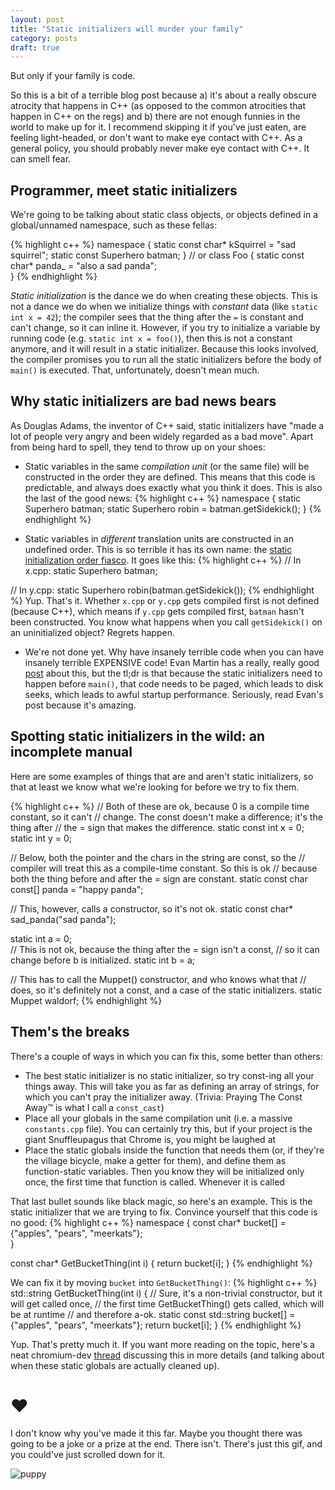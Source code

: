 ```yaml
---
layout: post
title: "Static initializers will murder your family"
category: posts
draft: true
---
```

But only if your family is code.

So this is a bit of a terrible blog post because a) it's about a really obscure atrocity that happens in C++ (as opposed to the common atrocities that happen in C++ on the regs) and b) there are not enough funnies in the world to make up for it. I recommend skipping it if you've just eaten, are feeling light-headed, or don't want to make eye contact with C++. As a general policy, you should probably never make eye contact with C++. It can smell fear.

## Programmer, meet static initializers
We're going to be talking about static class objects, or objects defined in a global/unnamed namespace, such as these fellas:

{% highlight c++ %}
namespace {
static const char* kSquirrel = "sad squirrel";
static const Superhero batman;
}
// or
class Foo {
  static const char* panda_ = "also a sad panda";  
}
{% endhighlight %}

_Static initialization_ is the dance we do when creating these objects. This is not a dance we do when we initialize things with _constant_ data (like `static int x = 42`); the compiler sees that the thing after the `=` is constant and can't change, so it can inline it. However, if you try to initialize a variable by running code (e.g. `static int x = foo()`), then this is not a constant anymore, and it will result in a static initializer. Because this looks involved, the compiler promises you to run all the static initializers before the body of `main()` is executed. That, unfortunately, doesn't mean much.

## Why static initializers are bad news bears
As Douglas Adams, the inventor of C++ said, static initializers have "made a lot of people very angry and been widely regarded as a bad move". Apart from being hard to spell, they tend to throw up on your shoes:

  * Static variables in the same _compilation unit_ (or the same file) will be constructed in the order they are defined. This means that this code is predictable, and always does exactly what you think it does. This is also the last of the good news:
{% highlight c++ %}
namespace {
static Superhero batman;
static Superhero robin = batman.getSidekick();
}
{% endhighlight %}

  * Static variables in _different_ translation units are constructed in an undefined order. This is so terrible it has its own name: the [static initialization order fiasco](http://www.parashift.com/c++-faq/static-init-order.html). It goes like this:
  {% highlight c++ %}
  // In x.cpp:
  static Superhero batman;

  // In y.cpp:
  static Superhero robin(batman.getSidekick());
  {% endhighlight %}
  Yup. That's it. Whether `x.cpp` or `y.cpp` gets compiled first is not defined (because C++), which means if `y.cpp` gets compiled first, `batman` hasn't been constructed. You know what happens when you call `getSidekick()` on an uninitialized object? Regrets happen.

  * We're not done yet. Why have insanely terrible code when you can have insanely terrible EXPENSIVE code! Evan Martin has a really, really good [post](http://neugierig.org/software/chromium/notes/2011/08/static-initializers.html) about this, but the tl;dr is that because the static initializers need to happen before `main()`, that code needs to be paged, which leads to disk seeks, which leads to awful startup performance. Seriously, read Evan's post because it's amazing.

## Spotting static initializers in the wild: an incomplete manual
Here are some examples of things that are and aren't static initializers, so
that at least we know what we're looking for before we try to fix them.

{% highlight c++ %}
// Both of these are ok, because 0 is a compile time constant, so it can't
// change. The const doesn't make a difference; it's the thing after
// the = sign that makes the difference.
static const int x = 0;
static int y = 0;

// Below, both the pointer and the chars in the string are const, so the
// compiler will treat this as a compile-time constant. So this is ok
// because both the thing before and after the = sign are constant.
static const char const[] panda = "happy panda";

// This, however, calls a constructor, so it's not ok.
static const char* sad_panda("sad panda");

static int a = 0;  
// This is not ok, because the thing after the = sign isn't a const,
// so it can change before b is initialized.
static int b = a;  

// This has to call the Muppet() constructor, and who knows what that
// does, so it's definitely not a const, and a case of the static initializers.
static Muppet waldorf;
{% endhighlight %}


## Them's the breaks
There's a couple of ways in which you can fix this, some better than others:

  * The best static initializer is no static initializer, so try const-ing all your things away. This will take you as far as defining an array of strings, for which you can't pray the initializer away. (Trivia: Praying The Const Away™ is what I call a `const_cast`)
  * Place all your globals in the same compilation unit (i.e. a massive `constants.cpp` file). You can certainly try this, but if your project is the giant Snuffleupagus that Chrome is, you might be laughed at
  * Place the static globals inside the function that needs them (or, if they're the village bicycle, make a getter for them), and define them as function-static variables. Then you know they will be initialized only once, the first time that function is called. Whenever it is called

That last bullet sounds like black magic, so here's an example. This is the static initializer that we are trying to fix. Convince yourself that this code is no good:
{% highlight c++ %}
namespace {
const char* bucket[] = {"apples", "pears", "meerkats"};  
}

const char* GetBucketThing(int i) {
  return bucket[i];
}
{% endhighlight %}

We can fix it by moving `bucket` into `GetBucketThing()`:
{% highlight c++ %}
std::string GetBucketThing(int i) {
  // Sure, it's a non-trivial constructor, but it will get called once,
  // the first time GetBucketThing() gets called, which will be at runtime
  // and therefore a-ok.
  static const std::string bucket[] = {"apples", "pears", "meerkats"};
  return bucket[i];
}
{% endhighlight %}

Yup. That's pretty much it. If you want more reading on the topic, here's a neat chromium-dev [thread](https://groups.google.com/a/chromium.org/forum/#!topic/chromium-dev/p6h3HC8Wro4) discussing this in more details (and talking about when these static globals are actually cleaned up).

# ❤︎
I don't know why you've made it this far. Maybe you thought there was going to be a joke or a prize at the end. There isn't. There's just this gif, and you could've just scrolled down for it.

![puppy](http://s3-ec.buzzfed.com/static/2014-04/enhanced/webdr08/3/11/anigif_enhanced-buzz-19981-1396540542-4.gif)
